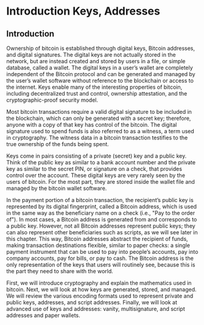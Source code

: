# Introduction Keys, Addresses

## Introduction
Ownership of bitcoin is established through digital keys, Bitcoin addresses, and digital signatures. The digital keys are not actually stored in the network, but are instead created and stored by users in a file, or simple database, called a wallet. The digital keys in a user’s wallet are completely independent of the Bitcoin protocol and can be generated and managed by the user’s wallet software without reference to the blockchain or access to the internet. Keys enable many of the interesting properties of bitcoin, including decentralized trust and control, ownership attestation, and the cryptographic-proof security model.

Most bitcoin transactions require a valid digital signature to be included in the blockchain, which can only be generated with a secret key; therefore, anyone with a copy of that key has control of the bitcoin. The digital signature used to spend funds is also referred to as a witness, a term used in cryptography. The witness data in a bitcoin transaction testifies to the true ownership of the funds being spent.

Keys come in pairs consisting of a private (secret) key and a public key. Think of the public key as similar to a bank account number and the private key as similar to the secret PIN, or signature on a check, that provides control over the account. These digital keys are very rarely seen by the users of bitcoin. For the most part, they are stored inside the wallet file and managed by the bitcoin wallet software.

In the payment portion of a bitcoin transaction, the recipient’s public key is represented by its digital fingerprint, called a Bitcoin address, which is used in the same way as the beneficiary name on a check (i.e., "Pay to the order of"). In most cases, a Bitcoin address is generated from and corresponds to a public key. However, not all Bitcoin addresses represent public keys; they can also represent other beneficiaries such as scripts, as we will see later in this chapter. This way, Bitcoin addresses abstract the recipient of funds, making transaction destinations flexible, similar to paper checks: a single payment instrument that can be used to pay into people’s accounts, pay into company accounts, pay for bills, or pay to cash. The Bitcoin address is the only representation of the keys that users will routinely see, because this is the part they need to share with the world.

First, we will introduce cryptography and explain the mathematics used in bitcoin. Next, we will look at how keys are generated, stored, and managed. We will review the various encoding formats used to represent private and public keys, addresses, and script addresses. Finally, we will look at advanced use of keys and addresses: vanity, multisignature, and script addresses and paper wallets.